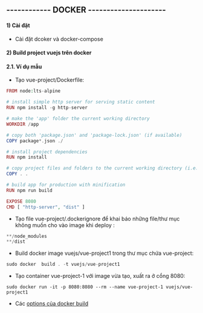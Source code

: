 ## ------------ DOCKER ---------------------
#### 1) Cài đặt
- Cài đặt dcoker và docker-compose
#### 2) Build project vuejs trên docker
#### 2.1. Ví dụ mẫu 
- Tạo  vue-project/Dockerfile:
```php
FROM node:lts-alpine

# install simple http server for serving static content
RUN npm install -g http-server

# make the 'app' folder the current working directory
WORKDIR /app

# copy both 'package.json' and 'package-lock.json' (if available)
COPY package*.json ./

# install project dependencies
RUN npm install

# copy project files and folders to the current working directory (i.e. 'app' folder)
COPY . .

# build app for production with minification
RUN npm run build

EXPOSE 8080
CMD [ "http-server", "dist" ]
```

- Tạo file vue-project/.dockerignore để khai báo những file/thư mục không muốn cho vào image khi deploy :
```php
**/node_modules
**/dist
```

- Build docker image vuejs/vue-project1 trong thư mục chứa vue-project:
```php
sudo docker  build . -t vuejs/vue-project1
```
- Tạo container vue-project-1 với image vừa tạo, xuất ra ở cổng 8080:
```
sudo docker run -it -p 8080:8080 --rm --name vue-project-1 vuejs/vue-project1
```
- Các [options của docker build](https://docs.docker.com/engine/reference/commandline/build/)
